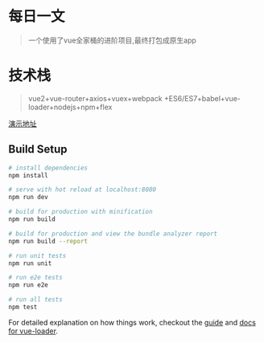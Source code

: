 # 每日一文

> 一个使用了vue全家桶的进阶项目,最终打包成原生app

# 技术栈
> vue2+vue-router+axios+vuex+webpack
+ES6/ES7+babel+vue-loader+nodejs+npm+flex

<a href="http://www.qdkj520.com/mryw" target="_blank">演示地址</a>
## Build Setup

``` bash
# install dependencies
npm install

# serve with hot reload at localhost:8080
npm run dev

# build for production with minification
npm run build

# build for production and view the bundle analyzer report
npm run build --report

# run unit tests
npm run unit

# run e2e tests
npm run e2e

# run all tests
npm test
```

For detailed explanation on how things work, checkout the [guide](http://vuejs-templates.github.io/webpack/) and [docs for vue-loader](http://vuejs.github.io/vue-loader).
